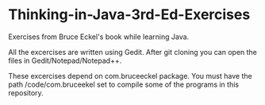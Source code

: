 # Thinking-in-Java-3rd-Ed-Exercises
Exercises from Bruce Eckel's book while learning Java.

All the excercises are written using Gedit.
After git cloning you can open the files in Gedit/Notepad/Notepad++.

These excercises depend on com.bruceeckel package.
You must have the path /code/com.bruceekel set to compile some of the programs in this repository.
